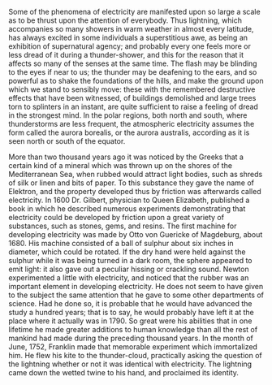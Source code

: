 Some of the phenomena of electricity are manifested upon so large a scale as to
be thrust upon the attention of everybody. Thus lightning, which accompanies so
many showers in warm weather in almost every latitude, has always excited in
some individuals a superstitious awe, as being an exhibition of supernatural
agency; and probably every one feels more or less dread of it during a
thunder-shower, and this for the reason that it affects so many of the senses
at the same time. The flash may be blinding to the eyes if near to us; the
thunder may be deafening to the ears, and so powerful as to shake the
foundations of the hills, and make the ground upon which we stand to sensibly
move: these with the remembered destructive effects that have been witnessed,
of buildings demolished and large trees torn to splinters in an instant, are
quite sufficient to raise a feeling of dread in the strongest mind. In the
polar regions, both north and south, where thunderstorms are less frequent, the
atmospheric electricity assumes the form called the aurora borealis, or the
aurora australis, according as it is seen north or south of the equator.

More than two thousand years ago it was noticed by the Greeks that a certain
kind of a mineral which was thrown up on the shores of the Mediterranean Sea,
when rubbed would attract light bodies, such as shreds of silk or linen and
bits of paper. To this substance they gave the name of Elektron, and the
property developed thus by friction was afterwards called electricity. In 1600
Dr. Gilbert, physician to Queen Elizabeth, published a book in which he
described numerous experiments demonstrating that electricity could be
developed by friction upon a great variety of substances, such as stones, gems,
and resins. The first machine for developing electricity was made by Otto von
Guericke of Magdeburg, about 1680. His machine consisted of a ball of sulphur
about six inches in diameter, which could be rotated. If the dry hand were held
against the sulphur while it was being turned in a dark room, the sphere
appeared to emit light: it also gave out a peculiar hissing or crackling sound.
Newton experimented a little with electricity, and noticed that the rubber was
an important element in developing electricity. He does not seem to have given
to the subject the same attention that he gave to some other departments of
science. Had he done so, it is probable that he would have advanced the study a
hundred years; that is to say, he would probably have left it at the place
where it actually was in 1790. So great were his abilities that in one lifetime
he made greater additions to human knowledge than all the rest of mankind had
made during the preceding thousand years. In the month of June, 1752, Franklin
made that memorable experiment which immortalized him. He flew his kite to the
thunder-cloud, practically asking the question of the lightning whether or not
it was identical with electricity. The lightning came down the wetted twine to
his hand, and proclaimed its identity.
